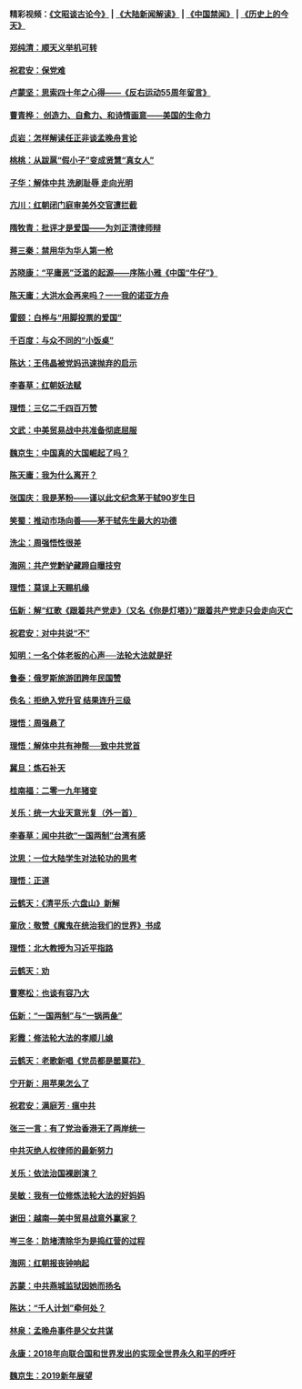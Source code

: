 #### 精彩视频：[《文昭谈古论今》](https://github.com/gfw-breaker/wenzhao/blob/master/README.md?t=01190030) | [《大陆新闻解读》](https://github.com/gfw-breaker/ntdtv-comedy/blob/master/README.md?t=01190030) | [《中国禁闻》](https://github.com/gfw-breaker/ntdtv-news/blob/master/README.md?t=01190030) | [《历史上的今天》](https://github.com/gfw-breaker/today-in-history/blob/master/README.md?t=01190030) 

#### [郑纯清：顺天义举机可转](../pages/nsc993/n10984369.md?t=01190030) 

#### [祝君安：保党难](../pages/nsc993/n10984362.md?t=01190030) 

#### [卢蒙坚：思索四十年之心得——《反右运动55周年留言》](../pages/nsc993/n10984355.md?t=01190030) 

#### [曹青桦： 创造力、自愈力、和诗情画意——美国的生命力](../pages/nsc993/n10984216.md?t=01190030) 

#### [贞岩：怎样解读任正非谈孟晚舟言论](../pages/nsc993/n10984650.md?t=01190030) 

#### [桃桃：从跋扈“假小子”变成贤慧“真女人”](../pages/nsc993/n10984416.md?t=01190030) 

#### [子华：解体中共 洗刷耻辱 走向光明](../pages/nsc993/n10984019.md?t=01190030) 

#### [亢川：红朝闭门庭审美外交官遭拦截](../pages/nsc993/n10984050.md?t=01190030) 

#### [隋牧青：批评才是爱国——为刘正清律师辩](../pages/nsc993/n10983057.md?t=01190030) 

#### [蒋三秦：禁用华为华人第一枪](../pages/nsc993/n10982973.md?t=01190030) 

#### [苏晓康：“平庸恶”泛滥的起源——序陈小雅《中国“牛仔”》](../pages/nsc993/n10982008.md?t=01190030) 

#### [陈天庸：大洪水会再来吗？一一我的诺亚方舟](../pages/nsc993/n10981086.md?t=01190030) 

#### [雷颐：白桦与“用脚投票的爱国”](../pages/nsc993/n10981048.md?t=01190030) 

#### [千百度：与众不同的“小饭桌”](../pages/nsc993/n10978639.md?t=01190030) 

#### [陈达：王伟晶被党妈迅速抛弃的启示](../pages/nsc993/n10976450.md?t=01190030) 

#### [李春草：红朝妖法赋](../pages/nsc993/n10976387.md?t=01190030) 

#### [理悟：三亿二千四百万赞](../pages/nsc993/n10975966.md?t=01190030) 

#### [文武：中美贸易战中共准备彻底屈服](../pages/nsc993/n10974571.md?t=01190030) 

#### [魏京生：中国真的大国崛起了吗？](../pages/nsc993/n10974530.md?t=01190030) 

#### [陈天庸：我为什么离开？](../pages/nsc993/n10974493.md?t=01190030) 

#### [张国庆：我是茅粉——谨以此文纪念茅于轼90岁生日](../pages/nsc993/n10974477.md?t=01190030) 

#### [笑蜀：推动市场向善——茅于轼先生最大的功德](../pages/nsc993/n10974451.md?t=01190030) 

#### [洗尘：周强悟性很差](../pages/nsc993/n10973701.md?t=01190030) 

#### [海网：共产党黔驴藏蹄自曝技穷](../pages/nsc993/n10969562.md?t=01190030) 

#### [理悟：莫误上天赐机缘](../pages/nsc993/n10969514.md?t=01190030) 

#### [伍新：解“红歌《跟着共产党走》（又名《你是灯塔》）”跟着共产党走只会走向灭亡](../pages/nsc993/n10969074.md?t=01190030) 

#### [祝君安：对中共说“不”](../pages/nsc993/n10968464.md?t=01190030) 

#### [知明：一名个体老板的心声──法轮大法就是好](../pages/nsc993/n10967473.md?t=01190030) 

#### [鲁泰：俄罗斯旅游团跨年民国赞](../pages/nsc993/n10967035.md?t=01190030) 

#### [佚名：拒绝入党升官  结果连升三级](../pages/nsc993/n10965069.md?t=01190030) 

#### [理悟：周强悬了](../pages/nsc993/n10965044.md?t=01190030) 

#### [理悟：解体中共有神帮──致中共党首](../pages/nsc993/n10963824.md?t=01190030) 

#### [冀旦：炼石补天](../pages/nsc993/n10963818.md?t=01190030) 

#### [桂南福：二零一九年猪变](../pages/nsc993/n10963774.md?t=01190030) 

#### [关乐：统一大业天意光复（外一首）](../pages/nsc993/n10963765.md?t=01190030) 

#### [李春草：闻中共欲“一国两制”台湾有感](../pages/nsc993/n10963761.md?t=01190030) 

#### [沈思：一位大陆学生对法轮功的思考](../pages/nsc993/n10960706.md?t=01190030) 

#### [理悟：正道](../pages/nsc993/n10960529.md?t=01190030) 

#### [云鹤天：《清平乐‧六盘山》新解](../pages/nsc993/n10959258.md?t=01190030) 

#### [童欣：敬赞《魔鬼在统治我们的世界》书成](../pages/nsc993/n10959244.md?t=01190030) 

#### [理悟：北大教授为习近平指路](../pages/nsc993/n10959234.md?t=01190030) 

#### [云鹤天：劝](../pages/nsc993/n10959226.md?t=01190030) 

#### [曹寒松：也谈有容乃大](../pages/nsc993/n10959191.md?t=01190030) 

#### [伍新：“一国两制”与“一锅两彘”](../pages/nsc993/n10958297.md?t=01190030) 

#### [彩霞：修法轮大法的孝顺儿媳](../pages/nsc993/n10958333.md?t=01190030) 

#### [云鹤天：老歌新唱《党员都是罂粟花》](../pages/nsc993/n10958225.md?t=01190030) 

#### [宁开新：用苹果怎么了](../pages/nsc993/n10955962.md?t=01190030) 

#### [祝君安：满庭芳 · 瘟中共](../pages/nsc993/n10955949.md?t=01190030) 

#### [张三一言：有了党治香港无了两岸统一](../pages/nsc993/n10955943.md?t=01190030) 

#### [中共灭绝人权律师的最新努力](../pages/nsc993/n10954725.md?t=01190030) 

#### [关乐：依法治国裸剧演？](../pages/nsc993/n10952420.md?t=01190030) 

#### [吴敏：我有一位修炼法轮大法的好妈妈](../pages/nsc993/n10952484.md?t=01190030) 

#### [谢田：越南—美中贸易战意外赢家？](../pages/nsc993/n10940351.md?t=01190030) 

#### [岑三冬：防堵清除华为是捣红营的过程](../pages/nsc993/n10952342.md?t=01190030) 

#### [海网：红朝报丧钟响起](../pages/nsc993/n10951480.md?t=01190030) 

#### [苏蒙：中共燕城监狱因她而扬名](../pages/nsc993/n10951476.md?t=01190030) 

#### [陈达：“千人计划”牵何处？](../pages/nsc993/n10951466.md?t=01190030) 

#### [林泉：孟晚舟事件是父女共谋](../pages/nsc993/n10947780.md?t=01190030) 

#### [永康：2018年向联合国和世界发出的实现全世界永久和平的呼吁](../pages/nsc993/n10947756.md?t=01190030) 

#### [魏京生：2019新年展望](../pages/nsc993/n10947691.md?t=01190030) 

